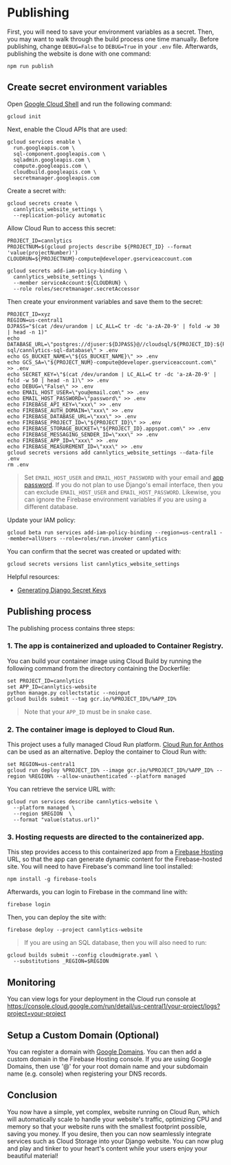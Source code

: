 # Publishing

First, you will need to save your environment variables as a secret. Then, you may want to walk through the build process one time manually. Before publishing, change `DEBUG=False` to `DEBUG=True` in your `.env` file. Afterwards, publishing the website is done with one command:

```shell
npm run publish
```

## Create secret environment variables

Open [Google Cloud Shell](https://console.cloud.google.com/) and run the following command:

```shell
gcloud init
```

Next, enable the Cloud APIs that are used:

```shell
gcloud services enable \
  run.googleapis.com \
  sql-component.googleapis.com \
  sqladmin.googleapis.com \
  compute.googleapis.com \
  cloudbuild.googleapis.com \
  secretmanager.googleapis.com
```

Create a secret with:

```shell
gcloud secrets create \
  cannlytics_website_settings \
  --replication-policy automatic
```

Allow Cloud Run to access this secret:

```shell
PROJECT_ID=cannlytics
PROJECTNUM=$(gcloud projects describe ${PROJECT_ID} --format 'value(projectNumber)')
CLOUDRUN=${PROJECTNUM}-compute@developer.gserviceaccount.com

gcloud secrets add-iam-policy-binding \
  cannlytics_website_settings \
  --member serviceAccount:${CLOUDRUN} \
  --role roles/secretmanager.secretAccessor
```

Then create your environment variables and save them to the secret:

```shell
PROJECT_ID=xyz
REGION=us-central1
DJPASS="$(cat /dev/urandom | LC_ALL=C tr -dc 'a-zA-Z0-9' | fold -w 30 | head -n 1)"
echo DATABASE_URL=\"postgres://djuser:${DJPASS}@//cloudsql/${PROJECT_ID}:${REGION}:cannlytics-sql/cannlytics-sql-database\" > .env
echo GS_BUCKET_NAME=\"${GS_BUCKET_NAME}\" >> .env
echo GCS_SA=\"${PROJECT_NUM}-compute@developer.gserviceaccount.com\" >> .env
echo SECRET_KEY=\"$(cat /dev/urandom | LC_ALL=C tr -dc 'a-zA-Z0-9' | fold -w 50 | head -n 1)\" >> .env
echo DEBUG=\"False\" >> .env
echo EMAIL_HOST_USER=\"you@email.com\" >> .env
echo EMAIL_HOST_PASSWORD=\"password\" >> .env
echo FIREBASE_API_KEY=\"xxx\" >> .env
echo FIREBASE_AUTH_DOMAIN=\"xxx\" >> .env
echo FIREBASE_DATABASE_URL=\"xxx\" >> .env
echo FIREBASE_PROJECT_ID=\"${PROJECT_ID}\" >> .env
echo FIREBASE_STORAGE_BUCKET=\"${PROJECT_ID}.appspot.com\" >> .env
echo FIREBASE_MESSAGING_SENDER_ID=\"xxx\" >> .env
echo FIREBASE_APP_ID=\"xxx\" >> .env
echo FIREBASE_MEASUREMENT_ID=\"xxx\" >> .env
gcloud secrets versions add cannlytics_website_settings --data-file .env
rm .env

```

> Set `EMAIL_HOST_USER` and `EMAIL_HOST_PASSWORD` with your email and [app password](https://dev.to/abderrahmanemustapha/how-to-send-email-with-django-and-gmail-in-production-the-right-way-24ab). If you do not plan to use Django's email interface, then you can exclude `EMAIL_HOST_USER` and `EMAIL_HOST_PASSWORD`. Likewise, you can ignore the Firebase environment variables if you are using a different database.

Update your IAM policy:

```shell
gcloud beta run services add-iam-policy-binding --region=us-central1 --member=allUsers --role=roles/run.invoker cannlytics
```

You can confirm that the secret was created or updated with:

```shell
gcloud secrets versions list cannlytics_website_settings
```

Helpful resources:

* [Generating Django Secret Keys](https://stackoverflow.com/questions/4664724/distributing-django-projects-with-unique-secret-keys)

## Publishing process

The publishing process contains three steps:

### 1. The app is containerized and uploaded to Container Registry.

You can build your container image using Cloud Build by running the following command from the directory containing the Dockerfile:

```shell
set PROJECT_ID=cannlytics
set APP_ID=cannlytics-website
python manage.py collectstatic --noinput
gcloud builds submit --tag gcr.io/%PROJECT_ID%/%APP_ID%
```

> Note that your `APP_ID` must be in snake case.

### 2. The container image is deployed to Cloud Run.

This project uses a fully managed Cloud Run platform. [Cloud Run for Anthos](https://cloud.google.com/anthos/run) can be used as an alternative. Deploy the container to Cloud Run with:

```shell
set REGION=us-central1
gcloud run deploy %PROJECT_ID% --image gcr.io/%PROJECT_ID%/%APP_ID% --region %REGION% --allow-unauthenticated --platform managed
```

You can retrieve the service URL with:

```shell
gcloud run services describe cannlytics-website \
  --platform managed \
  --region $REGION  \
  --format "value(status.url)"
```

### 3. Hosting requests are directed to the containerized app.

This step provides access to this containerized app from a [Firebase Hosting](https://firebase.google.com/docs/hosting) URL, so that the app can generate dynamic content for the Firebase-hosted site. You will need to have Firebase's command line tool installed:

```shell
npm install -g firebase-tools
```

Afterwards, you can login to Firebase in the command line with:

```shell
firebase login
```

Then, you can deploy the site with:

```shell
firebase deploy --project cannlytics-website
```

> If you are using an SQL database, then you will also need to run:
  ```shell
  gcloud builds submit --config cloudmigrate.yaml \
    --substitutions _REGION=$REGION
  ```

## Monitoring

You can view logs for your deployment in the Cloud run console at https://console.cloud.google.com/run/detail/us-central1/your-project/logs?project=your-project

## Setup a Custom Domain (Optional)

You can register a domain with [Google Domains](https://domains.google.com/registrar/). You can then add a custom domain in the Firebase Hosting console. If you are using Google Domains, then use '@' for your root domain name and your subdomain name (e.g. console) when registering your DNS records.

## Conclusion

You now have a simple, yet complex, website running on Cloud Run, which will automatically scale to handle your website's traffic, optimizing CPU and memory so that your website runs with the smallest footprint possible, saving you money. If you desire, then you can now seamlessly integrate services such as Cloud Storage into your Django website. You can now plug and play and tinker to your heart's content while your users enjoy your beautiful material!
